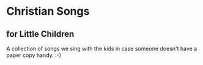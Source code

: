 # Christian Songs
## for Little Children

A collection of songs we sing with the kids in case someone doesn't have a paper copy handy. :-)
